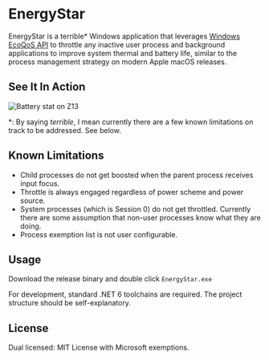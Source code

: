 # EnergyStar

EnergyStar is a terrible* Windows application that leverages [Windows EcoQoS API](https://devblogs.microsoft.com/performance-diagnostics/introducing-ecoqos/) to throttle any inactive user process and background applications to improve system thermal and battery life, similar to the process management strategy on modern Apple macOS releases.

## See It In Action

![Battery stat on Z13](https://pbs.twimg.com/media/FY5oAiFVQAAlR5d?format=png&name=medium)

*: By saying _terrible_, I mean currently there are a few known limitations on track to be addressed. See below.

## Known Limitations

* Child processes do not get boosted when the parent process receives input focus.
* Throttle is always engaged regardless of power scheme and power source.
* System processes (which is Session 0) do not get throttled. Currently there are some assumption that non-user processes know what they are doing.
* Process exemption list is not user configurable.

## Usage

Download the release binary and double click `EnergyStar.exe`

For development, standard .NET 6 toolchains are required. The project structure should be self-explanatory.

## License

Dual licensed: MIT License with Microsoft exemptions.
